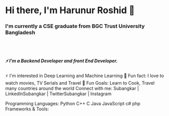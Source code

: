 <h1>Hi there, I'm Harunur Roshid 👋</h1>
<h3>I'm currently a CSE graduate from BGC Trust University Bangladesh</h3>
<br/>
<br/>

<h5>⚡ I'm a Backend Developer and front End Developer.</h5>
⚡ I'm interested in Deep Learning and Machine Learning
👯 Fun fact: I love to watch movies, TV Serials and Travel
🥅 Fun Goals: Learn to Cook, Travel many countries around the world
Connect with me:
Subangkar | LinkedInSubangkar | TwitterSubangkar | Instagram


<!---
abdullahaltushar/abdullahaltushar is a ✨ special ✨ repository because its `README.md` (this file) appears on your GitHub profile.
You can click the Preview link to take a look at your changes.
--->

Programming Languages:
Python C++ C Java JavaScript c# php 
Frameworks & Tools:



                    
                        
                    
